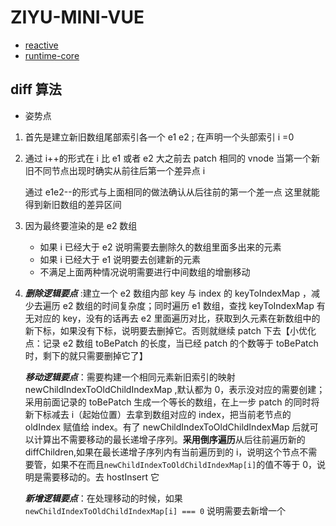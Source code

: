 # ZIYU-MINI-VUE

- [reactive](./src/reactivity/README.md)
- [runtime-core](./src//runtime-core/README.md)

## diff 算法

- 姿势点

1. 首先是建立新旧数组尾部索引各一个 e1 e2 ; 在声明一个头部索引 i =0

2. 通过 i++的形式在 i 比 e1 或者 e2 大之前去 patch 相同的 vnode 当第一个新旧不同节点出现时确实从前往后第一个差异点 i

   通过 e1e2--的形式与上面相同的做法确认从后往前的第一个差一点 这里就能得到新旧数组的差异区间

3. 因为最终要渲染的是 e2 数组

   - 如果 i 已经大于 e2 说明需要去删除久的数组里面多出来的元素
   - 如果 i 已经大于 e1 说明要去创建新的元素
   - 不满足上面两种情况说明需要进行中间数组的增删移动

4. **_删除逻辑要点_** :建立一个 e2 数组内部 key 与 index 的 keyToIndexMap ，减少去遍历 e2 数组的时间复杂度；同时遍历 e1 数组，查找 keyToIndexMap 有无对应的 key，没有的话再去 e2 里面遍历对比，获取到久元素在新数组中的新下标，如果没有下标，说明要去删掉它。否则就继续 patch 下去【小优化点：记录 e2 数组 toBePatch 的长度，当已经 patch 的个数等于 toBePatch 时，剩下的就只需要删掉它了】

   **_移动逻辑要点_**：需要构建一个相同元素新旧索引的映射 newChildIndexToOldChildIndexMap ,默认都为 0，表示没对应的需要创建；采用前面记录的 toBePatch 生成一个等长的数组，在上一步 patch 的同时将新下标减去 i（起始位置）去拿到数组对应的 index，把当前老节点的 oldIndex 赋值给 index。有了 newChildIndexToOldChildIndexMap 后就可以计算出不需要移动的最长递增子序列。**采用倒序遍历**从后往前遍历新的 diffChildren,如果在最长递增子序列内有当前遍历到的 i，说明这个节点不需要管，如果不在而且`newChildIndexToOldChildIndexMap[i]`的值不等于 0，说明是需要移动的。去 hostInsert 它

   **_新增逻辑要点_**：在处理移动的时候，如果`newChildIndexToOldChildIndexMap[i] === 0` 说明需要去新增一个
